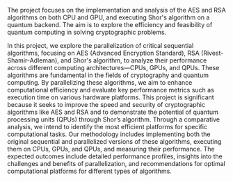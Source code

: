 The project focuses on the implementation and analysis of the AES and RSA algorithms on both CPU and GPU, and executing Shor's algorithm on a quantum backend. The aim is to explore the efficiency and feasibility of quantum computing in solving cryptographic problems.

In this project, we explore the parallelization of critical sequential algorithms, focusing on AES (Advanced Encryption Standard), RSA (Rivest-Shamir-Adleman), and Shor's algorithm, to analyze their performance across different computing architectures—CPUs, GPUs, and QPUs. These algorithms are fundamental in the fields of cryptography and quantum computing. By parallelizing these algorithms, we aim to enhance computational efficiency and evaluate key performance metrics such as execution time  on various hardware platforms. This project is significant because it seeks to improve the speed and security of cryptographic algorithms like AES and RSA and to demonstrate the potential of quantum processing units (QPUs) through Shor’s algorithm. Through a comparative analysis, we intend to identify the most efficient platforms for specific computational tasks. Our methodology includes implementing both the original sequential and parallelized versions of these algorithms, executing them on CPUs, GPUs, and QPUs, and measuring their performance. The expected outcomes include detailed performance profiles, insights into the challenges and benefits of parallelization, and recommendations for optimal computational platforms for different types of algorithms.
